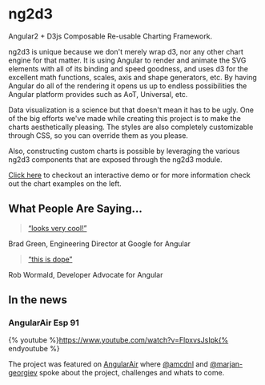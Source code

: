 # ng2d3
Angular2 + D3js Composable Re-usable Charting Framework. 

ng2d3 is unique because we don't merely wrap d3, nor any other chart engine for that matter. It is using Angular to render and animate the SVG elements with all of its binding and speed goodness, and uses d3 for the excellent math functions, scales, axis and shape generators, etc. By having Angular do all of the rendering it opens us up to endless possibilities the Angular platform provides such as AoT, Universal, etc. 

Data visualization is a science but that doesn't mean it has to be ugly. One of the big efforts we've made while creating this project is to make the charts aesthetically pleasing. The styles are also completely customizable through CSS, so you can override them as you please.

Also, constructing custom charts is possible by leveraging the various ng2d3 components that are exposed through the ng2d3 module.

[Click here](https://swimlane.github.io/ng2d3/) to checkout an interactive demo or for more information check out the chart examples on the left.

## What People Are Saying...

>[“looks very cool!”](https://twitter.com/bradlygreen/status/774386597810712577)  

Brad Green, Engineering Director at Google for Angular


>[“this is dope”](https://twitter.com/robwormald/status/774337985701478401)  

Rob Wormald, Developer Advocate for Angular

## In the news

### AngularAir Esp 91
{% youtube %}https://www.youtube.com/watch?v=FlpxvsJsIpk{% endyoutube %}

The project was featured on [AngularAir](https://angularair.com/) where [@amcdnl](https://github.com/amcdnl) 
and [@marjan-georgiev](https://github.com/marjan-georgiev) spoke about the project, challenges and whats to come.